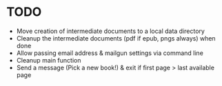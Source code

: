 # TODO

-   Move creation of intermediate documents to a local data directory
-   Cleanup the intermediate documents (pdf if epub, pngs always) when done
-   Allow passing email address & mailgun settings via command line
-   Cleanup main function
-   Send a message (Pick a new book!) & exit if first page > last available page
